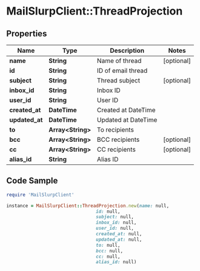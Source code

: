 # MailSlurpClient::ThreadProjection

## Properties

Name | Type | Description | Notes
------------ | ------------- | ------------- | -------------
**name** | **String** | Name of thread | [optional] 
**id** | **String** | ID of email thread | 
**subject** | **String** | Thread subject | [optional] 
**inbox_id** | **String** | Inbox ID | 
**user_id** | **String** | User ID | 
**created_at** | **DateTime** | Created at DateTime | 
**updated_at** | **DateTime** | Updated at DateTime | 
**to** | **Array&lt;String&gt;** | To recipients | 
**bcc** | **Array&lt;String&gt;** | BCC recipients | [optional] 
**cc** | **Array&lt;String&gt;** | CC recipients | [optional] 
**alias_id** | **String** | Alias ID | 

## Code Sample

```ruby
require 'MailSlurpClient'

instance = MailSlurpClient::ThreadProjection.new(name: null,
                                 id: null,
                                 subject: null,
                                 inbox_id: null,
                                 user_id: null,
                                 created_at: null,
                                 updated_at: null,
                                 to: null,
                                 bcc: null,
                                 cc: null,
                                 alias_id: null)
```


